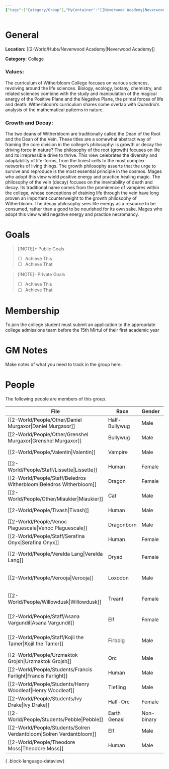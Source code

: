 ```yaml
---
{"tags":["Category/Group"],"MyContainer":"[[Neverwood Academy|Neverwood Academy]]","MyCategory":"College","image":"map-1.6-witherbloom-campus.jpg","obsidianUIMode":"preview","faction":null,"primary_contact":null,"founder":["Beledros Witherbloom"],"deans":["Lissette","Valentin"],"staff":["Willowdusk","Tivash","Verelda Lang","Serafina Onyx","Asana Vargundil","Kojil the Tamer","Venoc Plaguescale","Verooja"],"dg-publish":true,"dg-path":"World/Groups/Colleges/Witherbloom College.md","permalink":"/world/groups/colleges/witherbloom-college/","dgPassFrontmatter":true,"updated":"2025-10-04T00:45:44.000+01:00"}
---
```



# General

**Location:** [[2-World/Hubs/Neverwood Academy\|Neverwood Academy]]

**Category:** College

### Values:
The curriculum of Witherbloom College focuses on various sciences, revolving around the life sciences. Biology, ecology, botany, chemistry, and related sciences combine with the study and manipulation of the magical energy of the Positive Plane and the Negative Plane, the primal forces of life and death. Witherbloom’s curriculum shares some overlap with Quandrix’s analysis of the mathematical patterns in nature.

### Growth and Decay:
The two deans of Witherbloom are traditionally called the Dean of the Root and the Dean of the Vein. These titles are a somewhat abstract way of framing the core division in the college’s philosophy: is growth or decay the driving force in nature?
The philosophy of the root (growth) focuses on life and its irrepressible drive to thrive. This view celebrates the diversity and adaptability of life-forms, from the tiniest cells to the most complex networks of living things. The growth philosophy asserts that the urge to survive and reproduce is the most essential principle in the cosmos. Mages who adopt this view wield positive energy and practice healing magic.
The philosophy of the vein (decay) focuses on the inevitability of death and decay. Its traditional name comes from the prominence of vampires within the college, whose conceptions of draining life through the vein have long proven an important counterweight to the growth philosophy of Witherbloom. The decay philosophy sees life energy as a resource to be consumed, rather than a good to be nourished for its own sake. Mages who adopt this view wield negative energy and practice necromancy.

# Goals

> [!NOTE]+ Public Goals
> - [ ] Achieve This
> - [ ] Achieve That

> [!NOTE]- Private Goals
> - [ ] Achieve This
> - [ ] Achieve That

# Membership
To join the college student must submit an application to the appropriate college admissions team before the 15th Mirtul of their first academic year

# GM Notes

Make notes of what you need to track in the group here. 


# People

The following people are members of this group.  

| File                                                                    | Race          | Gender     | Role                |
| ----------------------------------------------------------------------- | ------------- | ---------- | ------------------- |
| [[2-World/People/Other/Daniel Murgaxor\|Daniel Murgaxor]]            | Half-Bullywug | Male       | Alumni              |
| [[2-World/People/Other/Grenshel Murgaxor\|Grenshel Murgaxor]]        | Bullywug      | Male       | Alumni              |
| [[2-World/People/Valentin\|Valentin]]                                | Vampire       | Male       | College Dean        |
| [[2-World/People/Staff/Lissette\|Lissette]]                          | Human         | Female     | College Dean        |
| [[2-World/People/Staff/Beledros Witherbloom\|Beledros Witherbloom]]  | Dragon        | Female     | Founder Dragon      |
| [[2-World/People/Other/Miaukier\|Miaukier]]                          | Cat           | Male       | Other               |
| [[2-World/People/Tivash\|Tivash]]                                    | Human         | Male       | Professor of Decay  |
| [[2-World/People/Venoc Plaguescale\|Venoc Plaguescale]]              | Dragonborn    | Male       | Professor of Decay  |
| [[2-World/People/Staff/Serafina Onyx\|Serafina Onyx]]                | Human         | Female     | Professor of Decay  |
| [[2-World/People/Verelda Lang\|Verelda Lang]]                        | Dryad         | Female     | Professor of Growth |
| [[2-World/People/Verooja\|Verooja]]                                  | Loxodon       | Male       | Professor of Growth |
| [[2-World/People/Willowdusk\|Willowdusk]]                            | Treant        | Female     | Professor of Growth |
| [[2-World/People/Staff/Asana Vargundil\|Asana Vargundil]]            | Elf           | Female     | Professor of Growth |
| [[2-World/People/Staff/Kojil the Tamer\|Kojil the Tamer]]            | Firbolg       | Male       | Professor of Growth |
| [[2-World/People/Urzmaktok Grojsh\|Urzmaktok Grojsh]]                | Orc           | Male       | Student             |
| [[2-World/People/Students/Francis Farlight\|Francis Farlight]]       | Human         | Male       | Student             |
| [[2-World/People/Students/Henry Woodleaf\|Henry Woodleaf]]           | Tiefling      | Male       | Student             |
| [[2-World/People/Students/Ivy Drake\|Ivy Drake]]                     | Half-Orc      | Female     | Student             |
| [[2-World/People/Students/Pebble\|Pebble]]                           | Earth Genasi  | Non-binary | Student             |
| [[2-World/People/Students/Solren Verdantbloom\|Solren Verdantbloom]] | Elf           | Male       | Student             |
| [[2-World/People/Theodore Moss\|Theodore Moss]]                      | Human         | Male       | Veteran             |

{ .block-language-dataview}
